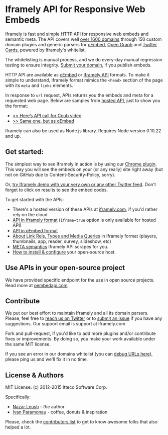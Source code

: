 # Iframely API for Responsive Web Embeds

Iframely is fast and simple HTTP API for responsive web embeds and semantic meta. The API covers well [over 1600 domains](https://iframely.com/try) through 150 custom domain plugins and generic parsers for [oEmbed](http://oembed.com/), [Open Graph](http://ogp.me/) and [Twitter Cards](https://dev.twitter.com/docs/cards), powered by Iframely's whitelist. 

The whitelisting is manual process, and we do every-day manual regression testing to ensure integrity. [Submit your domain](https://iframely.com/qa/request), if you publish embeds.

HTTP API are available as [oEmbed](https://iframely.com/docs/oembed-api) or [Iframely API](https://iframely.com/docs/iframely-api) formats. To make it simple to understand, Iframely format mimics the `<head>` section of the page with its `meta` and `links` elements.

In response to `url` request, APIs returns you the embeds and meta for a requested web page. Below are samples from [hosted API](https://iframely.com), just to show you the format:

- [>> Here’s API call for Coub video](http://iframe.ly/ACcM3Y.json)
- [>> Same one, but as oEmbed](http://iframe.ly/ACcM3Y.oembed)

Iframely can also be used as Node.js library. 
Requires Node version 0.10.22 and up. 

## Get started:

The simplest way to see Iframely in action is by using our [Chrome plugin](https://chrome.google.com/webstore/detail/iframely-url-previews/bbafbcjnlgfbemjemgliogmfdlkocjmi). This way you will see the embeds on your (or any really) site right away (but not on GitHub due to Content-Security-Policy, sorry). 

Or, [try Iframely demo with your very own or any other Twitter feed](https://iframely.com/try). Don't forget to click on results to see the embed codes.

To get started with the APIs: 

 - There's a hosted version of these APIs at [iframely.com](https://iframely.com), if you'd rather rely on the cloud
 - [API in Iframely format](https://iframely.com/docs/iframely-api) (`iframe=true` option is only available for hosted API)
 - [API in oEmbed format](https://iframely.com/docs/oembed-api)
 - [About Link Rels, Types and Media Queries](https://iframely.com/docs/links) in Iframely format (players, thumbnails, app, reader, survey, slideshow, etc)
 - [META semantics](https://iframely.com/docs/meta) Iframely API scrapes for you.
 - [How to install & configure](https://iframely.com/docs/host) your open-source host. 


## Use APIs in your open-source project

We have provided specific endpoint for the use in open source projects. Read more at [oembedapi.com](http://oembedapi.com).



## Contribute

We put our best effort to maintain Iframely and all its domain parsers. Please, feel free to [reach us on Twitter](http://twitter.com/iframely) or to [submit an issue](https://github.com/itteco/iframely/issues) if you have any suggestions. Our support email is support at iframely.com

Fork and pull-request, if you'd like to add more plugins and/or contribute fixes or improvements. By doing so, you make your work available under the same MIT license.

If you see an error in our domains whitelist (you can [debug URLs here](http://iframely.com/debug)), please ping us and we'll fix it in no time.


## License & Authors

MIT License. (c) 2012-2015 Itteco Software Corp. 

Specifically:

- [Nazar Leush](https://github.com/nleush) - _the_ author
- [Ivan Paramonau](https://twitter.com/iparamonau) - coffee, donuts & inspiration

Please, check the [contributors list](https://github.com/itteco/iframely/graphs/contributors) to get to know awesome folks that also helped a lot.

